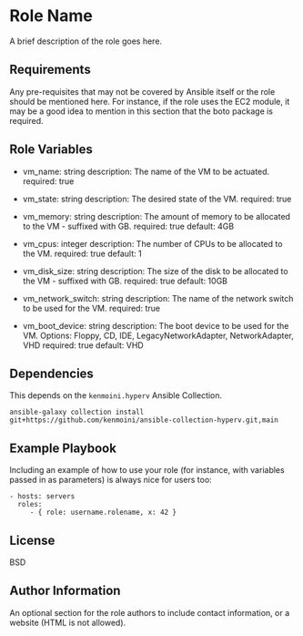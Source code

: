 Role Name
=========

A brief description of the role goes here.

Requirements
------------

Any pre-requisites that may not be covered by Ansible itself or the role should be mentioned here. For instance, if the role uses the EC2 module, it may be a good idea to mention in this section that the boto package is required.

Role Variables
--------------

- vm_name: string
  description: The name of the VM to be actuated.
  required: true

- vm_state: string
  description: The desired state of the VM.
  required: true

- vm_memory: string
  description: The amount of memory to be allocated to the VM - suffixed with GB.
  required: true
  default: 4GB

- vm_cpus: integer
  description: The number of CPUs to be allocated to the VM.
  required: true
  default: 1

- vm_disk_size: string
  description: The size of the disk to be allocated to the VM - suffixed with GB.
  required: true
  default: 10GB

- vm_network_switch: string
  description: The name of the network switch to be used for the VM.
  required: true

- vm_boot_device: string
  description: The boot device to be used for the VM.  Options: Floppy, CD, IDE, LegacyNetworkAdapter, NetworkAdapter, VHD
  required: true
  default: VHD

Dependencies
------------

This depends on the `kenmoini.hyperv` Ansible Collection.

```
ansible-galaxy collection install git+https://github.com/kenmoini/ansible-collection-hyperv.git,main
```

Example Playbook
----------------

Including an example of how to use your role (for instance, with variables passed in as parameters) is always nice for users too:

    - hosts: servers
      roles:
         - { role: username.rolename, x: 42 }

License
-------

BSD

Author Information
------------------

An optional section for the role authors to include contact information, or a website (HTML is not allowed).
